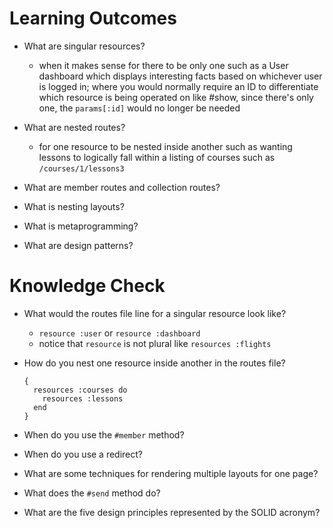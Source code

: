 # Learning Outcomes
- What are singular resources?
  - when it makes sense for there to be only one such as a User dashboard which displays interesting facts based on whichever user is logged in; where you would normally require an ID to differentiate which resource is being operated on like #show, since there's only one, the `params[:id]` would no longer be needed

- What are nested routes?
  - for one resource to be nested inside another such as wanting lessons to logically fall within a listing of courses such as `/courses/1/lessons3`

- What are member routes and collection routes?

- What is nesting layouts?

- What is metaprogramming?

- What are design patterns?

# Knowledge Check
- What would the routes file line for a singular resource look like?
  - `resource :user` or `resource :dashboard`
  - notice that `resource` is not plural like `resources :flights`

- How do you nest one resource inside another in the routes file?
  ```
  {
    resources :courses do
      resources :lessons
    end
  }
  ```

- When do you use the `#member` method?

- When do you use a redirect?

- What are some techniques for rendering multiple layouts for one page?

- What does the `#send` method do?

- What are the five design principles represented by the SOLID acronym?